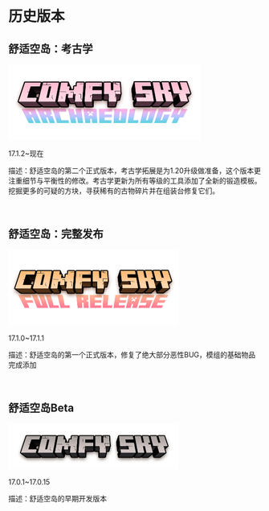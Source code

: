 # 历史版本

## 舒适空岛：考古学

<img src="../../resources/image/comfysky_archeaology.png" style="zoom:50%;" />

17.1.2~现在

描述：舒适空岛的第二个正式版本，考古学拓展是为1.20升级做准备，这个版本更注重细节与平衡性的修改。考古学更新为所有等级的工具添加了全新的锻造模板。挖掘更多的可疑的方块，寻获稀有的古物碎片并在组装台修复它们。

​     

## 舒适空岛：完整发布

<img src="../../resources/image/comfysky_full_release.png" style="zoom:50%;" />

17.1.0~17.1.1

描述：舒适空岛的第一个正式版本，修复了绝大部分恶性BUG，模组的基础物品完成添加

​     

## 舒适空岛Beta

<img src="../../resources/image/comfysky_beta.png" style="zoom:50%;" />

17.0.1~17.0.15

描述：舒适空岛的早期开发版本





​     